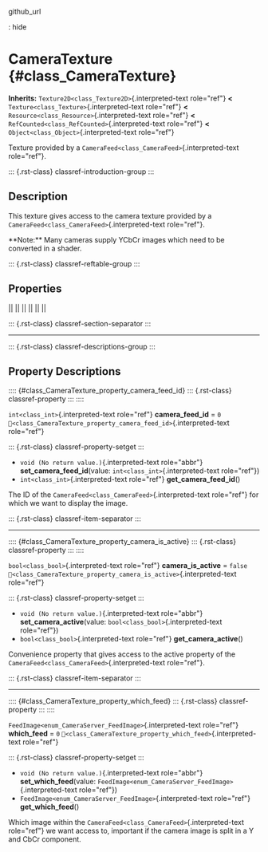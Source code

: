 github_url

:   hide

# CameraTexture {#class_CameraTexture}

**Inherits:** `Texture2D<class_Texture2D>`{.interpreted-text role="ref"}
**\<** `Texture<class_Texture>`{.interpreted-text role="ref"} **\<**
`Resource<class_Resource>`{.interpreted-text role="ref"} **\<**
`RefCounted<class_RefCounted>`{.interpreted-text role="ref"} **\<**
`Object<class_Object>`{.interpreted-text role="ref"}

Texture provided by a `CameraFeed<class_CameraFeed>`{.interpreted-text
role="ref"}.

::: {.rst-class}
classref-introduction-group
:::

## Description

This texture gives access to the camera texture provided by a
`CameraFeed<class_CameraFeed>`{.interpreted-text role="ref"}.

\*\*Note:\*\* Many cameras supply YCbCr images which need to be
converted in a shader.

::: {.rst-class}
classref-reftable-group
:::

## Properties

||
||
||
||
||
||

::: {.rst-class}
classref-section-separator
:::

------------------------------------------------------------------------

::: {.rst-class}
classref-descriptions-group
:::

## Property Descriptions

:::: {#class_CameraTexture_property_camera_feed_id}
::: {.rst-class}
classref-property
:::
::::

`int<class_int>`{.interpreted-text role="ref"} **camera_feed_id** = `0`
`🔗<class_CameraTexture_property_camera_feed_id>`{.interpreted-text
role="ref"}

::: {.rst-class}
classref-property-setget
:::

- `void (No return value.)`{.interpreted-text role="abbr"}
  **set_camera_feed_id**(value: `int<class_int>`{.interpreted-text
  role="ref"})
- `int<class_int>`{.interpreted-text role="ref"}
  **get_camera_feed_id**()

The ID of the `CameraFeed<class_CameraFeed>`{.interpreted-text
role="ref"} for which we want to display the image.

::: {.rst-class}
classref-item-separator
:::

------------------------------------------------------------------------

:::: {#class_CameraTexture_property_camera_is_active}
::: {.rst-class}
classref-property
:::
::::

`bool<class_bool>`{.interpreted-text role="ref"} **camera_is_active** =
`false`
`🔗<class_CameraTexture_property_camera_is_active>`{.interpreted-text
role="ref"}

::: {.rst-class}
classref-property-setget
:::

- `void (No return value.)`{.interpreted-text role="abbr"}
  **set_camera_active**(value: `bool<class_bool>`{.interpreted-text
  role="ref"})
- `bool<class_bool>`{.interpreted-text role="ref"}
  **get_camera_active**()

Convenience property that gives access to the active property of the
`CameraFeed<class_CameraFeed>`{.interpreted-text role="ref"}.

::: {.rst-class}
classref-item-separator
:::

------------------------------------------------------------------------

:::: {#class_CameraTexture_property_which_feed}
::: {.rst-class}
classref-property
:::
::::

`FeedImage<enum_CameraServer_FeedImage>`{.interpreted-text role="ref"}
**which_feed** = `0`
`🔗<class_CameraTexture_property_which_feed>`{.interpreted-text
role="ref"}

::: {.rst-class}
classref-property-setget
:::

- `void (No return value.)`{.interpreted-text role="abbr"}
  **set_which_feed**(value:
  `FeedImage<enum_CameraServer_FeedImage>`{.interpreted-text
  role="ref"})
- `FeedImage<enum_CameraServer_FeedImage>`{.interpreted-text role="ref"}
  **get_which_feed**()

Which image within the `CameraFeed<class_CameraFeed>`{.interpreted-text
role="ref"} we want access to, important if the camera image is split in
a Y and CbCr component.
